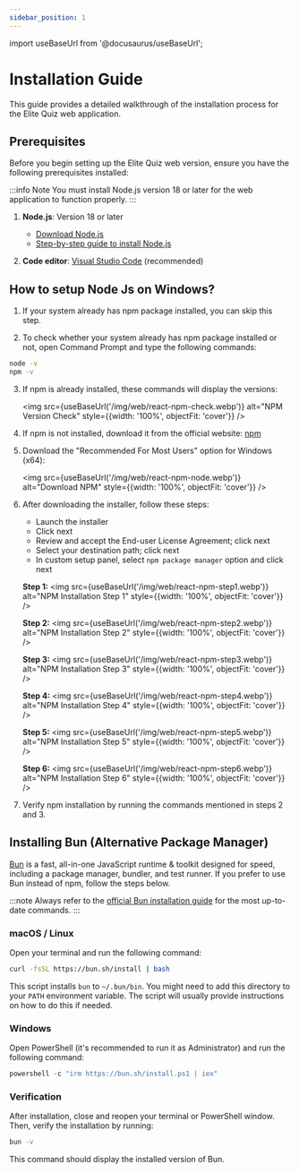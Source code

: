 ```yaml
---
sidebar_position: 1
---
```


import useBaseUrl from '@docusaurus/useBaseUrl';

# Installation Guide

This guide provides a detailed walkthrough of the installation process for the Elite Quiz web application.

## Prerequisites

Before you begin setting up the Elite Quiz web version, ensure you have the following prerequisites installed:

:::info Note
You must install Node.js version 18 or later for the web application to function properly.
:::

1. **Node.js**: Version 18 or later

   - [Download Node.js](https://nodejs.org/en/download)
   - [Step-by-step guide to install Node.js](https://www.wrteam.in/blog/step-by-step-guide-to-install-nodejs-on-windows-mac/)

2. **Code editor**: [Visual Studio Code](https://code.visualstudio.com/) (recommended)

## How to setup Node Js on Windows?

1. If your system already has npm package installed, you can skip this step.

2. To check whether your system already has npm package installed or not, open Command Prompt and type the following commands:

```bash
node -v
npm -v
```

3. If npm is already installed, these commands will display the versions:

   <img
   src={useBaseUrl('/img/web/react-npm-check.webp')}
   alt="NPM Version Check"
   style={{width: '100%', objectFit: 'cover'}}
   />

4. If npm is not installed, download it from the official website: [npm](https://nodejs.org/en)

5. Download the "Recommended For Most Users" option for Windows (x64):

   <img
   src={useBaseUrl('/img/web/react-npm-node.webp')}
   alt="Download NPM"
   style={{width: '100%', objectFit: 'cover'}}
   />

6. After downloading the installer, follow these steps:

   - Launch the installer
   - Click next
   - Review and accept the End-user License Agreement; click next
   - Select your destination path; click next
   - In custom setup panel, select `npm package manager` option and click next

   **Step 1:**
   <img
   src={useBaseUrl('/img/web/react-npm-step1.webp')}
   alt="NPM Installation Step 1"
   style={{width: '100%', objectFit: 'cover'}}
   />

   **Step 2:**
   <img
   src={useBaseUrl('/img/web/react-npm-step2.webp')}
   alt="NPM Installation Step 2"
   style={{width: '100%', objectFit: 'cover'}}
   />

   **Step 3:**
   <img
   src={useBaseUrl('/img/web/react-npm-step3.webp')}
   alt="NPM Installation Step 3"
   style={{width: '100%', objectFit: 'cover'}}
   />

   **Step 4:**
   <img
   src={useBaseUrl('/img/web/react-npm-step4.webp')}
   alt="NPM Installation Step 4"
   style={{width: '100%', objectFit: 'cover'}}
   />

   **Step 5:**
   <img
   src={useBaseUrl('/img/web/react-npm-step5.webp')}
   alt="NPM Installation Step 5"
   style={{width: '100%', objectFit: 'cover'}}
   />

   **Step 6:**
   <img
   src={useBaseUrl('/img/web/react-npm-step6.webp')}
   alt="NPM Installation Step 6"
   style={{width: '100%', objectFit: 'cover'}}
   />

7. Verify npm installation by running the commands mentioned in steps 2 and 3.

## Installing Bun (Alternative Package Manager)

[Bun](https://bun.sh/) is a fast, all-in-one JavaScript runtime & toolkit designed for speed, including a package manager, bundler, and test runner. If you prefer to use Bun instead of npm, follow the steps below.

:::note
Always refer to the [official Bun installation guide](https://bun.sh/docs/installation) for the most up-to-date commands.
:::

### macOS / Linux

Open your terminal and run the following command:

```bash
curl -fsSL https://bun.sh/install | bash
```

This script installs `bun` to `~/.bun/bin`. You might need to add this directory to your `PATH` environment variable. The script will usually provide instructions on how to do this if needed.

### Windows

Open PowerShell (it's recommended to run it as Administrator) and run the following command:

```powershell
powershell -c "irm https://bun.sh/install.ps1 | iex"
```

### Verification

After installation, close and reopen your terminal or PowerShell window. Then, verify the installation by running:

```bash
bun -v
```

This command should display the installed version of Bun.
